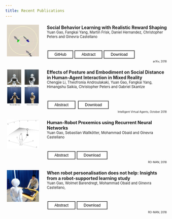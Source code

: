 ```yaml
---
title: Recent Publications
---
```

<style>
.iconDetails {
	clear: left;
	float:left; 
	width:20%;
    	height:20%;
	max-height:140px;
	max-width:140px; 
} 

.container {
    width:100%;
    height:24%;
    padding:1%;
	margin-bottom: 20px;
}
h4 {
    margin:0px;
}

.button {
    clear: left;
    background-color: #4CAF50; /* Green */
    border: none;
    color: white;
    padding: 4px 20px;
    text-align: center;
    text-decoration: none;
    display: inline-block;
    font-size: 12px;
    margin: 4px 2px;
    -webkit-transition-duration: 0.4s; /* Safari */
    transition-duration: 0.4s;
    cursor: pointer;
}

.green {
    background-color: white; 
    color: black; 
    border: 2px solid #4CAF50;
}

.green:hover {
    background-color: #4CAF50;
    color: white;
}

.blue {
    background-color: white; 
    color: black; 
    border: 2px solid #008CBA;
}

.blue:hover {
    background-color: #008CBA;
    color: white;
}

.red {
    background-color: white; 
    color: black; 
    border: 2px solid #f44336;
}

.red:hover {
    background-color: #f44336;
    color: white;
}

.gray {
    background-color: white;
    color: black;
    border: 2px solid #e7e7e7;
}

.gray:hover {background-color: #e7e7e7;}

.black {
    background-color: white;
    color: black;
    border: 2px solid #555555;
}

.black:hover {
    background-color: #555555;
    color: white;
}
</style>

<script>
function toggleAbstract(btn) {
    var x = btn.nextElementSibling.nextElementSibling;
    if (x.innerHTML === "") {
        x.innerHTML = x.getAttribute("text");
    } else {
        x.innerHTML = "";
    }
}
</script>

<div class='container'>
    <div>
		<img src='papers/social_behavior_learning.gif' class='iconDetails'>
    </div>  
    <div style='margin-left:25%;'>
    <h4>Social Behavior Learning with Realistic Reward Shaping</h4>
    <div style="font-size:.8em"> Yuan Gao, Fangkai Yang, Martin Frisk, Daniel Hernandez, Christopher Peters and Ginevra Castellano</div>
	<h6></h6>
	<button class="button black" onclick="window.open('https://github.com/usr-lab/PepperSocial')" type="button">GitHub</button><button id="abstract_btn" class="button black" onclick="toggleAbstract(this);" type="button">Abstract</button><button class="button black" onclick="window.open('https://arxiv.org/pdf/1810.06979')" type="button">Download</button>
	<div id="abstract" text="Deep reinforcement learning has been widely applied in the field of robotics recently to study tasks like locomotion and grasping, but applying it to social robotics remains a challenge. In this paper, we present a deep learning scheme that acquires a prior model of robot behavior in a simulator as a first phase to be further refined through learning from subsequent real-world interactions involving physical robots. The scheme, which we refer to as Staged Social Behavior Learning (SSBL), considers different stages of learning in social scenarios. Based on this scheme, we implement robot approaching behaviors towards a small group generated from F-formation and evaluate the performance of different configurations using objective and subjective measures. We found that our model generates more socially-considerate behavior compared to a state-of-the-art model, i.e. social force model. We also suggest that SSBL could be applied to a wide class of social robotics applications."></div>
	<div style="float:right;font-size:.6em">arXiv, 2018</div>
    </div>
</div>


<div class='container'>
    <div>
		<img src='papers/effect_posture.jpg' class='iconDetails'>
    </div>  
    <div style='margin-left:25%;'>
    <h4>Effects of Posture and Embodiment on Social Distance in Human-Agent Interaction in Mixed Reality</h4>
    <div style="font-size:.8em"> Chengjie Li, Theofronia Androulakaki, Yuan Gao, Fangkai Yang, Himangshu Saikia, Christopher Peters and Gabriel Skantze</div>
	<h6></h6>
	<button id="abstract_btn" class="button black" onclick="toggleAbstract(this);" type="button">Abstract</button>
	<button class="button black" onclick="alert('Sorry, the paper is not publically available yet.')" type="button">Download</button>
	<div id="abstract" text="Mixed reality offers new potentials for social interaction experiences with virtual agents. In addition, it can be used to experiment with the design of physical robots. However, while previous studies have investigated comfortable social distances between humans and artificial agents in real and virtual environments, there is little data with regards to mixed reality environments. In this paper, we conducted an experiment in which participants were asked to walk up to an agent to ask a question, in order to investigate the social distances maintained, as well as the subject's experience of the interaction. We manipulated both the embodiment of the agent (robot vs. human and virtual vs. physical) as well as closed vs. open posture of the agent. The virtual agent was displayed using a mixed reality headset. Our experiment involved 35 participants in a within-subject design. We show that, in the context of social interactions, mixed reality fares well against physical environments, and robots fare well against humans, barring a few technical challenges."></div>
	<div style="float:right;font-size:.6em">Intelligent Virtual Agents, October 2018</div>
    </div>
</div>

<div class='container'>
    <div>
		<img src='papers/deep_proximics.jpg' class='iconDetails'>
    </div>  
    <div style='margin-left:25%;'>
    <h4>Human-Robot Proxemics using Recurrent Neural Networks</h4>
    <div style="font-size:.8em"> Yuan Gao, Sebastian Wallkötter, Mohammad Obaid and Ginevra Castellano</div>
	<h6></h6>
	<button id="abstract_btn" class="button black" onclick="toggleAbstract(this);" type="button">Abstract</button><button class="button black" onclick="window.open('papers/investigate-deep-learning-proximics.pdf')" type="button">Download</button>
	<div id="abstract" text="In this paper, we investigate the applicability of deep learning methods to adapt and predict comfortable human-robot proxemics. Proposing a network architecture, we experiment with three different layer configurations, obtaining three different end-to-end trainable models. Using these, we compare their predictive performances on data obtained during a human-robot interaction study. We find that our long short-term memory based model outperforms a gated recurrent unit based model and a feed-forward model. Further, we demonstrate how the created model can be exploited to create customized comfort zones that can help create a personalized experience for individual users. "></div>
    <div style="float:right;font-size:.6em">RO-MAN, 2018</div>
    </div>
</div>

<div class='container'>
    <div>
		<img src='papers/when_help.jpg' class='iconDetails'>
    </div>  
    <div style='margin-left:25%;'>
    <h4>When robot personalisation does not help: Insights from a robot-supported learning study </h4>
    <div style="font-size:.8em"> Yuan Gao, Wolmet Barendregt, Mohammad Obaid and Ginevra Castellano,</div>
    <h6></h6>
	<button id="abstract_btn" class="button black" onclick="toggleAbstract(this);" type="button">Abstract</button><button class="button black" onclick="window.open('papers/when-robot-does-not-help.pdf')" type="button">Download</button>
	<div id="abstract" text="In the domain of robotic tutors, personalised tutoring has started to receive scientists' attention, but is still relatively underexplored. Previous work using reinforcement learning (RL) has addressed personalised tutoring from the perspective of affective policy learning. However, little is known about the effects of robot behaviour personalisation on user's task performance. Moreover, it is also unclear if and when personalisation may be more beneficial than a robot that adapts to its users and the context of the interaction without personalising its behaviour. In this paper we build on previous work on affective policy learning that used RL to learn what robot's supportive behaviours are preferred by users in an educational scenario. We build a RL framework for personalisation that allows a robot to select verbal supportive behaviours to maximise the user's task progress and positive reactions in a learning scenario where a Pepper robot acts as a tutor and helps people to learn how to solve grid-based logic puzzles. 
A between-subjects design user study showed that participants were more efficient at solving logic puzzles and preferred a robot that exhibits more varied behaviours compared with a robot that personalises its behaviour by converging on a specific one over time. We discuss insights on negative effects of personalisation and report lessons learned together with design implications for personalised robots."></div>
    <div style="float:right;font-size:.6em">RO-MAN, 2018</div>
    </div>
</div>
<br style/>
